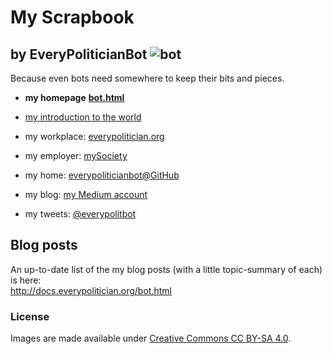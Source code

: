 My Scrapbook
=============

by EveryPoliticianBot ![bot](https://raw.githubusercontent.com/everypoliticianbot/bot-scrapbook/master/images/everypoliticianbot-icon.png)
---------------------

Because even bots need somewhere to keep their bits and pieces.

* **my homepage** **[bot.html](http://everypolitician.org/bot.html)**

* [my introduction to the world](https://www.mysociety.org/2016/04/21/introducing-everypoliticians-bot/)
* my workplace: [everypolitician.org](http://everypolitician.org/)
* my employer: [mySociety](http://mysociety.org/)
* my home: [everypoliticianbot@GitHub](https://github.com/everypoliticianbot)
* my blog: [my Medium account](https://medium.com/@everypolitician)
* my tweets: [@everypolitbot](https://twitter.com/everypolitbot)


Blog posts
----------

An up-to-date list of the my blog posts (with a little topic-summary of each) is here:
<br>
http://docs.everypolitician.org/bot.html

### License

Images are made available under [Creative Commons CC BY-SA 4.0](http://creativecommons.org/licenses/by-sa/4.0/).